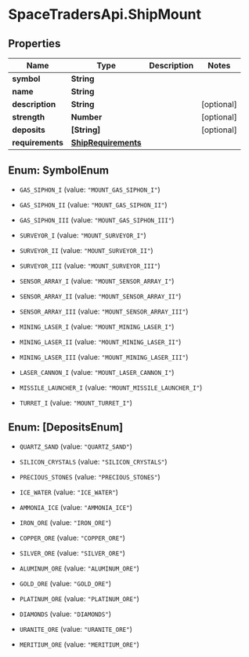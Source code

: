 # SpaceTradersApi.ShipMount

## Properties

Name | Type | Description | Notes
------------ | ------------- | ------------- | -------------
**symbol** | **String** |  | 
**name** | **String** |  | 
**description** | **String** |  | [optional] 
**strength** | **Number** |  | [optional] 
**deposits** | **[String]** |  | [optional] 
**requirements** | [**ShipRequirements**](ShipRequirements.md) |  | 



## Enum: SymbolEnum


* `GAS_SIPHON_I` (value: `"MOUNT_GAS_SIPHON_I"`)

* `GAS_SIPHON_II` (value: `"MOUNT_GAS_SIPHON_II"`)

* `GAS_SIPHON_III` (value: `"MOUNT_GAS_SIPHON_III"`)

* `SURVEYOR_I` (value: `"MOUNT_SURVEYOR_I"`)

* `SURVEYOR_II` (value: `"MOUNT_SURVEYOR_II"`)

* `SURVEYOR_III` (value: `"MOUNT_SURVEYOR_III"`)

* `SENSOR_ARRAY_I` (value: `"MOUNT_SENSOR_ARRAY_I"`)

* `SENSOR_ARRAY_II` (value: `"MOUNT_SENSOR_ARRAY_II"`)

* `SENSOR_ARRAY_III` (value: `"MOUNT_SENSOR_ARRAY_III"`)

* `MINING_LASER_I` (value: `"MOUNT_MINING_LASER_I"`)

* `MINING_LASER_II` (value: `"MOUNT_MINING_LASER_II"`)

* `MINING_LASER_III` (value: `"MOUNT_MINING_LASER_III"`)

* `LASER_CANNON_I` (value: `"MOUNT_LASER_CANNON_I"`)

* `MISSILE_LAUNCHER_I` (value: `"MOUNT_MISSILE_LAUNCHER_I"`)

* `TURRET_I` (value: `"MOUNT_TURRET_I"`)





## Enum: [DepositsEnum]


* `QUARTZ_SAND` (value: `"QUARTZ_SAND"`)

* `SILICON_CRYSTALS` (value: `"SILICON_CRYSTALS"`)

* `PRECIOUS_STONES` (value: `"PRECIOUS_STONES"`)

* `ICE_WATER` (value: `"ICE_WATER"`)

* `AMMONIA_ICE` (value: `"AMMONIA_ICE"`)

* `IRON_ORE` (value: `"IRON_ORE"`)

* `COPPER_ORE` (value: `"COPPER_ORE"`)

* `SILVER_ORE` (value: `"SILVER_ORE"`)

* `ALUMINUM_ORE` (value: `"ALUMINUM_ORE"`)

* `GOLD_ORE` (value: `"GOLD_ORE"`)

* `PLATINUM_ORE` (value: `"PLATINUM_ORE"`)

* `DIAMONDS` (value: `"DIAMONDS"`)

* `URANITE_ORE` (value: `"URANITE_ORE"`)

* `MERITIUM_ORE` (value: `"MERITIUM_ORE"`)




